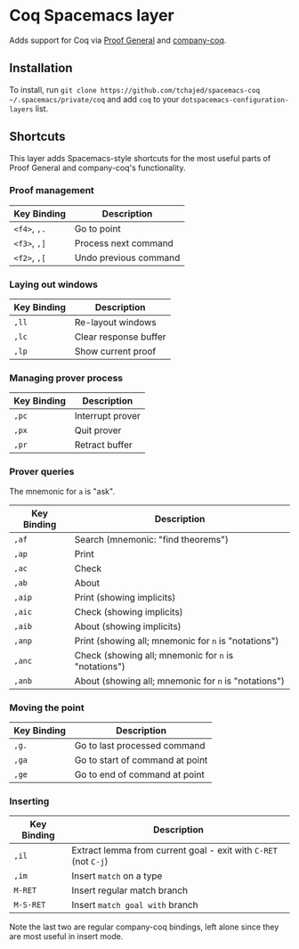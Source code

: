 # Coq Spacemacs layer

Adds support for Coq via [Proof General](https://github.com/ProofGeneral/PG) and [company-coq](https://github.com/cpitclaudel/company-coq).

## Installation

To install, run `git clone https://github.com/tchajed/spacemacs-coq ~/.spacemacs/private/coq` and add `coq` to your `dotspacemacs-configuration-layers` list.

## Shortcuts

This layer adds Spacemacs-style shortcuts for the most useful parts of Proof General and company-coq's functionality.

### Proof management

Key Binding  | Description
-----------  | -----------
`<f4>`, `,.` | Go to point
`<f3>`, `,]` | Process next command
`<f2>`, `,[` | Undo previous command

### Laying out windows

Key Binding  | Description
-----------  | -----------
`,ll`        | Re-layout windows
`,lc`        | Clear response buffer
`,lp`        | Show current proof

### Managing prover process

Key Binding  | Description
-----------  | -----------
`,pc`        | Interrupt prover
`,px`        | Quit prover
`,pr`        | Retract buffer

### Prover queries

The mnemonic for `a` is "ask".

Key Binding  | Description
-----------  | -----------
`,af`        | Search (mnemonic: "find theorems")
`,ap`        | Print
`,ac`        | Check
`,ab`        | About
`,aip`       | Print (showing implicits)
`,aic`       | Check (showing implicits)
`,aib`       | About (showing implicits)
`,anp`       | Print (showing all; mnemonic for `n` is "notations")
`,anc`       | Check (showing all; mnemonic for `n` is "notations")
`,anb`       | About (showing all; mnemonic for `n` is "notations")

### Moving the point

Key Binding  | Description
-----------  | -----------
`,g.`         | Go to last processed command
`,ga`         | Go to start of command at point
`,ge`         | Go to end of command at point

### Inserting

Key Binding  | Description
-----------  | -----------
`,il`        | Extract lemma from current goal - exit with `C-RET` (not `C-j`)
`,im`        | Insert `match` on a type
`M-RET`      | Insert regular match branch
`M-S-RET`    | Insert `match goal with` branch

Note the last two are regular company-coq bindings, left alone since they are most useful in insert mode.
